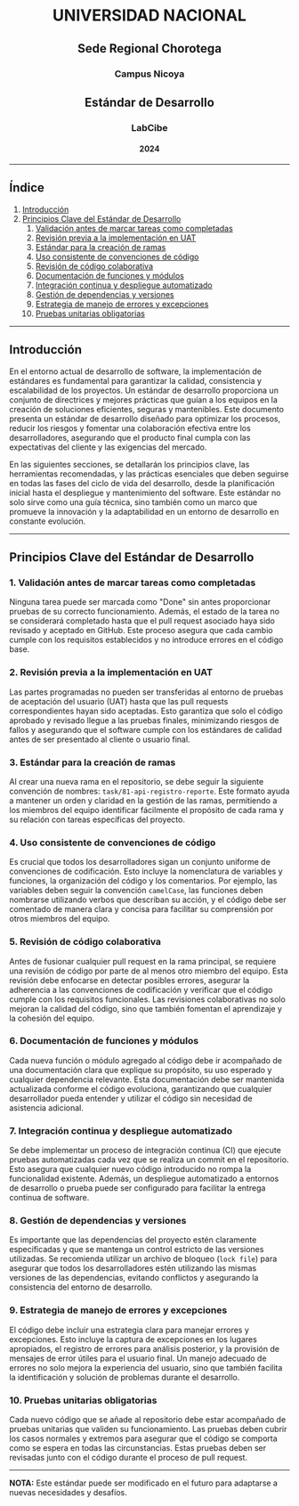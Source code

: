 <div style="text-align: center;">
  <h1>UNIVERSIDAD NACIONAL</h1>
  <h2>Sede Regional Chorotega</h2>
  <h3>Campus Nicoya</h3>

  <h2>Estándar de Desarrollo</h2>
  
  <h3>LabCibe</h3>
  <h4>2024</h4>
</div>

---

## Índice

1. [Introducción](#introducción)
2. [Principios Clave del Estándar de Desarrollo](#principios-clave-del-estándar-de-desarrollo)  
   1. [Validación antes de marcar tareas como completadas](#validación-antes-de-marcar-tareas-como-completadas)  
   2. [Revisión previa a la implementación en UAT](#revisión-previa-a-la-implementación-en-uat)  
   3. [Estándar para la creación de ramas](#estándar-para-la-creación-de-ramas)  
   4. [Uso consistente de convenciones de código](#uso-consistente-de-convenciones-de-código)  
   5. [Revisión de código colaborativa](#revisión-de-código-colaborativa)  
   6. [Documentación de funciones y módulos](#documentación-de-funciones-y-módulos)  
   7. [Integración continua y despliegue automatizado](#integración-continua-y-despliegue-automatizado)  
   8. [Gestión de dependencias y versiones](#gestión-de-dependencias-y-versiones)  
   9. [Estrategia de manejo de errores y excepciones](#estrategia-de-manejo-de-errores-y-excepciones)  
   10. [Pruebas unitarias obligatorias](#pruebas-unitarias-obligatorias)  

---

## Introducción

En el entorno actual de desarrollo de software, la implementación de estándares es fundamental para garantizar la calidad, consistencia y escalabilidad de los proyectos. Un estándar de desarrollo proporciona un conjunto de directrices y mejores prácticas que guían a los equipos en la creación de soluciones eficientes, seguras y mantenibles. Este documento presenta un estándar de desarrollo diseñado para optimizar los procesos, reducir los riesgos y fomentar una colaboración efectiva entre los desarrolladores, asegurando que el producto final cumpla con las expectativas del cliente y las exigencias del mercado.

En las siguientes secciones, se detallarán los principios clave, las herramientas recomendadas, y las prácticas esenciales que deben seguirse en todas las fases del ciclo de vida del desarrollo, desde la planificación inicial hasta el despliegue y mantenimiento del software. Este estándar no solo sirve como una guía técnica, sino también como un marco que promueve la innovación y la adaptabilidad en un entorno de desarrollo en constante evolución.

---

## Principios Clave del Estándar de Desarrollo

### 1. Validación antes de marcar tareas como completadas
Ninguna tarea puede ser marcada como "Done" sin antes proporcionar pruebas de su correcto funcionamiento. Además, el estado de la tarea no se considerará completado hasta que el pull request asociado haya sido revisado y aceptado en GitHub. Este proceso asegura que cada cambio cumple con los requisitos establecidos y no introduce errores en el código base.

### 2. Revisión previa a la implementación en UAT
Las partes programadas no pueden ser transferidas al entorno de pruebas de aceptación del usuario (UAT) hasta que las pull requests correspondientes hayan sido aceptadas. Esto garantiza que solo el código aprobado y revisado llegue a las pruebas finales, minimizando riesgos de fallos y asegurando que el software cumple con los estándares de calidad antes de ser presentado al cliente o usuario final.

### 3. Estándar para la creación de ramas
Al crear una nueva rama en el repositorio, se debe seguir la siguiente convención de nombres: `task/81-api-registro-reporte`. Este formato ayuda a mantener un orden y claridad en la gestión de las ramas, permitiendo a los miembros del equipo identificar fácilmente el propósito de cada rama y su relación con tareas específicas del proyecto.

### 4. Uso consistente de convenciones de código
Es crucial que todos los desarrolladores sigan un conjunto uniforme de convenciones de codificación. Esto incluye la nomenclatura de variables y funciones, la organización del código y los comentarios. Por ejemplo, las variables deben seguir la convención `camelCase`, las funciones deben nombrarse utilizando verbos que describan su acción, y el código debe ser comentado de manera clara y concisa para facilitar su comprensión por otros miembros del equipo.

### 5. Revisión de código colaborativa
Antes de fusionar cualquier pull request en la rama principal, se requiere una revisión de código por parte de al menos otro miembro del equipo. Esta revisión debe enfocarse en detectar posibles errores, asegurar la adherencia a las convenciones de codificación y verificar que el código cumple con los requisitos funcionales. Las revisiones colaborativas no solo mejoran la calidad del código, sino que también fomentan el aprendizaje y la cohesión del equipo.

### 6. Documentación de funciones y módulos
Cada nueva función o módulo agregado al código debe ir acompañado de una documentación clara que explique su propósito, su uso esperado y cualquier dependencia relevante. Esta documentación debe ser mantenida actualizada conforme el código evoluciona, garantizando que cualquier desarrollador pueda entender y utilizar el código sin necesidad de asistencia adicional.

### 7. Integración continua y despliegue automatizado
Se debe implementar un proceso de integración continua (CI) que ejecute pruebas automatizadas cada vez que se realiza un commit en el repositorio. Esto asegura que cualquier nuevo código introducido no rompa la funcionalidad existente. Además, un despliegue automatizado a entornos de desarrollo o prueba puede ser configurado para facilitar la entrega continua de software.

### 8. Gestión de dependencias y versiones
Es importante que las dependencias del proyecto estén claramente especificadas y que se mantenga un control estricto de las versiones utilizadas. Se recomienda utilizar un archivo de bloqueo (`lock file`) para asegurar que todos los desarrolladores estén utilizando las mismas versiones de las dependencias, evitando conflictos y asegurando la consistencia del entorno de desarrollo.

### 9. Estrategia de manejo de errores y excepciones
El código debe incluir una estrategia clara para manejar errores y excepciones. Esto incluye la captura de excepciones en los lugares apropiados, el registro de errores para análisis posterior, y la provisión de mensajes de error útiles para el usuario final. Un manejo adecuado de errores no solo mejora la experiencia del usuario, sino que también facilita la identificación y solución de problemas durante el desarrollo.

### 10. Pruebas unitarias obligatorias
Cada nuevo código que se añade al repositorio debe estar acompañado de pruebas unitarias que validen su funcionamiento. Las pruebas deben cubrir los casos normales y extremos para asegurar que el código se comporta como se espera en todas las circunstancias. Estas pruebas deben ser revisadas junto con el código durante el proceso de pull request.

---

**NOTA:** Este estándar puede ser modificado en el futuro para adaptarse a nuevas necesidades y desafíos.

